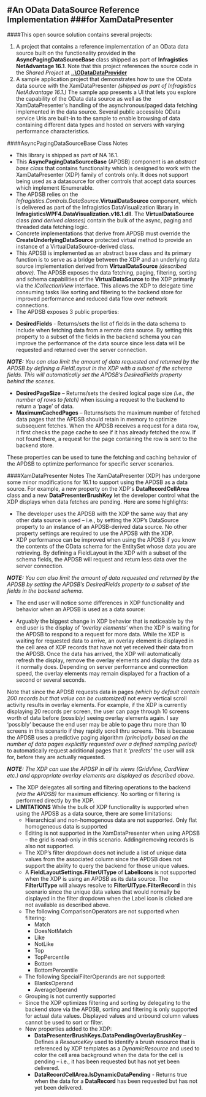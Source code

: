 #An OData DataSource Reference Implementation
###for XamDataPresenter
------------------




####This open source solution contains several projects: 

1. A project that contains a reference implementation of an OData data source built on the functionality provided in the **AsyncPagingDataSourceBase** class shipped as part of **Infragistics NetAdvantage 16.1**.  Note that this project references the source code in the _Shared Project_ at [**..\ODataDataProvider**](https://github.com/Infragistics/DataSource-Reference-Implementations/tree/master/ODataDataProvider)
2. A sample application project that demonstrates how to use the OData data source with the XamDataPresenter _(shipped as part of Infragistics NetAdvantage 16.1.)_  The sample app presents a UI that lets you explore the capability of the OData data source as well as the XamDataPresenter's handling of the asynchronous/paged data fetching implemented in the data source.  Several public accessible OData service Uris are built-in to the sample to enable browsing of data containing different data types and hosted on servers with varying performance characteristics.

####AsyncPagingDataSourceBase Class Notes
*	This library is shipped as part of NA 16.1.
*	This **AsyncPagingDataSourceBase** (APDSB) component is an _abstract base class_ that contains functionality which is designed to work with the XamDataPresenter (XDP) family of controls only.  It does not support being used as a datasource for other controls that accept data sources which implement IEnumerable.
*	The APDSB relies on the _Infragistics.Controls.DataSource_.**VirtualDataSource** component, which is delivered as part of the Infragistics DataVisualization library in **InfragisticsWPF4.DataVisualization.v16.1.dll**.  The **VirtualDataSource** class _(and derived classes)_ contain the bulk of the async, paging and threaded data fetching logic.
*	Concrete implementations that derive from APDSB must override the **CreateUnderlyingDataSource** protected virtual method to provide an instance of a VirtualDataSource-derived class.
*	This APDSB is implemented as an abstract base class and its primary function is to serve as a bridge between the XDP and an underlying data source implementation derived from **VirtualDataSource** _(described above)_.  The APDSB exposes the data fetching, paging, filtering, sorting and schema capabilities of the **VirtualDataSource** to the XDP primarily via the _ICollectionView_ interface.  This allows the XDP to delegate time consuming tasks like sorting and filtering to the backend store for improved performance and reduced data flow over network connections.
*	The APDSB exposes 3 public properties:
  +	**DesiredFields** - Returns/sets the list of fields in the data schema to include when fetching data from a remote data source.  By setting this property to a subset of the fields in the backend schema you can improve the performance of the data source since less data will be requested and returned over the server connection.

  _**NOTE:** You can also limit the amount of data requested and returned by the APDSB by  defining a FieldLayout in the XDP with a subset of the schema fields.  This will automatically set the APDSB’s DesiredFields property behind the scenes._
  +	**DesiredPageSize** – Returns/sets the desired logical page size _(i.e., the number of rows to fetch)_ when issuing a request to the backend to return a ‘page’ of data.
  +	**MaximumCachedPages** – Returns/sets the maximum number of fetched data pages that the APDSB should retain in memory to optimize subsequent fetches.  When the APDSB receives a request for a data row, it first checks the page cache to see if it has already fetched the row.  If not found there, a request for the page containing the row is sent to the backend store.

These properties can be used to tune the fetching and caching behavior of the APDSB to optimize performance for specific server scenarios.

####XamDataPresenter Notes
The XamDataPresenter (XDP) has undergone some minor modifications for 16.1 to support using the APDSB as a data source.  For example, a  new property on the XDP's **DataRecordCellArea** class and a new **DataPresenterBrushKey** let the developer control what the XDP displays when data fetches are pending.  Here are some highlights:
*	The developer uses the APDSB with the XDP the same way that any other data source is used – i.e., by setting the XDP’s DataSource property to an instance of an APDSB-derived data source.  No other property settings are required to use the APDSB with the XDP.
*	XDP performance can be improved when using the APDSB if you know the contents of the OData schema for the EntitySet whose data you are retrieving.  By defining a FieldLayout in the XDP with a subset of the schema fields, the APDSB will request and return less data over the server connection.   

  _**NOTE:** You can also limit the amount of data requested and returned by the APDSB by setting the APDSB’s DesiredFields property to a subset of the fields in the backend schema._
  
*	The end user will notice some differences in XDP functionality and behavior when an APDSB is used as a data source:
  +	Arguably the biggest change in XDP behavior that is noticeable by the end user is the display of _‘overlay elements’_ when the XDP is waiting for the APDSB to respond to a request for more data.  While the XDP is waiting for requested data to arrive, an overlay element is displayed in the cell area of XDP records that have not yet received their data from the APDSB.  Once the data has arrived, the XDP will automatically refresh the display, remove the overlay elements and display the data as it normally does.  Depending on server performance and connection speed, the overlay elements may remain displayed for a fraction of a second or several seconds.  

  Note that since the APDSB requests data in pages _(which by default contain 200 records but that value can be customized)_ not every vertical scroll activity results in overlay elements.  For example, if the XDP is currently displaying 20 records per screen, the user can page through 10 screens worth of data before _(possibly)_ seeing overlay elements again.  I say ‘possibly’ because the end user may be able to page thru more than 10 screens in this scenario if they rapidly scroll thru screens.  This is because the APDSB uses a predictive paging algorithm _(principally based on the number of data pages explicitly requested over a defined sampling period)_ to automatically request additional pages that it _‘predicts’_ the user will ask for, before they are actually requested.

_**NOTE:** The XDP can use the APDSP in all its views (GridView, CardView etc.) and appropriate overlay elements are displayed as described above._

*	The XDP delegates all sorting and filtering operations to the backend _(via the APDSB)_ for maximum efficiency.  No sorting or filtering is performed directly by the XDP.
* **LIMITATIONS** While the bulk of XDP functionality is supported when using the APDSB as a data source, there are some limitations:
  * Hierarchical and non-homogenous data are not supported.  Only flat homogeneous data is supported
  * Editing is not supported in the XamDataPresenter when using APDSB – the grid is read-only in this scenario.  Adding/removing records is also not supported.
  * The XDP’s filter dropdown does not include a list of unique data values from the associated column since the APDSB does not support the ability to query the backend for those unique values.  
  * A **FieldLayoutSettings.FilterUIType** of **LabelIcons** is not supported when the XDP is using an APDSB as its data source.  The **FilterUIType** will always resolve to **FilterUIType.FilterRecord** in this scenario since the unique data values that would normally be displayed in the filter dropdown when the Label icon is clicked are not available as described above.
  * The following ComparisonOperators are not supported when filtering:
    +	Match
    +	DoesNotMatch
    + Like
    +	NotLike
    +	Top
    +	TopPercentile
    + Bottom
    + BottomPercentile
  * The following SpecialFilterOperands are not supported:
    + BlanksOperand 
    + AverageOperand
  * Grouping is not currently supported
  * Since the XDP optimizes filtering and sorting by delegating to the backend store via the APDSB, sorting and filtering is only supported for actual data values. Displayed values and unbound column values cannot be used to sort or filter.
  * New properties added to the XDP:
    + **DataPresenterBrushKeys.DataPendingOverlayBrushKey** – Defines a _ResourceKey_ used to identify a brush resource that is referenced by XDP templates as a _DynamicResource_ and  used to color the cell area background when the data for the cell is pending – i.e., it has been requested but has not yet been delivered. 
    + **DataRecordCellArea.IsDynamicDataPending** - Returns true when the data for a **DataRecord** has been requested but has not yet been delivered.
